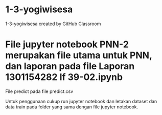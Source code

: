 # 1-3-yogiwisesa
1-3-yogiwisesa created by GitHub Classroom

# File jupyter notebook PNN-2 merupakan file utama untuk PNN, dan laporan pada file Laporan 1301154282 If 39-02.ipynb
File predict pada file predict.csv

Untuk penggunaan cukup run jupyter notebook dan letakan dataset dan data train pada folder yang sama dengan file jupyter notebook.
